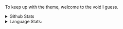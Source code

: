 To keep up with the theme, welcome to the void I guess.

<!--
**bloodstalker/bloodstalker** is a ✨ _special_ ✨ repository because its `README.md` (this file) appears on your GitHub profile.

Here are some ideas to get you started:

- 🔭 I’m currently working on ...
- 🌱 I’m currently learning ...
- 👯 I’m looking to collaborate on ...
- 🤔 I’m looking for help with ...
- 💬 Ask me about ...
- 📫 How to reach me: ...
- 😄 Pronouns: ...
- ⚡ Fun fact: ...
-->
<details>
<summary>Github Stats</summary>
<p align="center">
<img src="https://github-readme-stats.vercel.app/api?username=bloodstalker"/>
</p>
</details>
<details>
<summary>Language Stats:</summary></br>
<p align="center">
<img src="https://wakatime.com/share/@939a2c82-4342-452e-909a-61f1ee5e0b32/701c4356-5bca-42db-b683-926c1f1f5537.svg" height="400"/>
</p>
</details>
